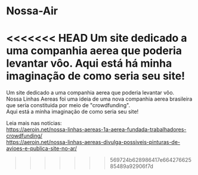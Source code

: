 # Nossa-Air
<<<<<<< HEAD
Um site dedicado a uma companhia aerea que poderia levantar vôo. Aqui está há minha imaginação de como seria seu site!
=======
Um site dedicado a uma companhia aerea que poderia levantar vôo.  
Nossa Linhas Aereas foi uma ideia de uma nova companhia aerea brasileira que seria constituida por meio de "crowdfunding".  
Aqui está a minha imaginação de como seria seu site!  

Leia mais nas notícias:  
https://aeroin.net/nossa-linhas-aereas-1a-aerea-fundada-trabalhadores-crowdfunding/  
https://aeroin.net/nossa-linhas-aereas-divulga-possiveis-pinturas-de-avioes-e-publica-site-no-ar/  
>>>>>>> 569724b628986417e66427662585489a92906f7d
